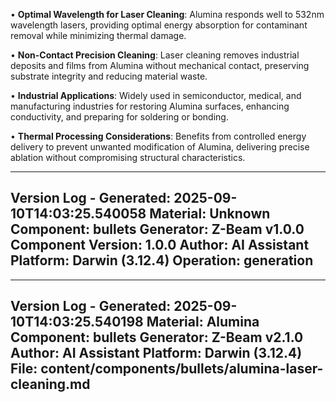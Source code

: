 • **Optimal Wavelength for Laser Cleaning**: Alumina responds well to 532nm wavelength lasers, providing optimal energy absorption for contaminant removal while minimizing thermal damage.

• **Non-Contact Precision Cleaning**: Laser cleaning removes industrial deposits and films from Alumina without mechanical contact, preserving substrate integrity and reducing material waste.

• **Industrial Applications**: Widely used in semiconductor, medical, and manufacturing industries for restoring Alumina surfaces, enhancing conductivity, and preparing for soldering or bonding.

• **Thermal Processing Considerations**: Benefits from controlled energy delivery to prevent unwanted modification of Alumina, delivering precise ablation without compromising structural characteristics.

---
Version Log - Generated: 2025-09-10T14:03:25.540058
Material: Unknown
Component: bullets
Generator: Z-Beam v1.0.0
Component Version: 1.0.0
Author: AI Assistant
Platform: Darwin (3.12.4)
Operation: generation
---

---
Version Log - Generated: 2025-09-10T14:03:25.540198
Material: Alumina
Component: bullets
Generator: Z-Beam v2.1.0
Author: AI Assistant
Platform: Darwin (3.12.4)
File: content/components/bullets/alumina-laser-cleaning.md
---